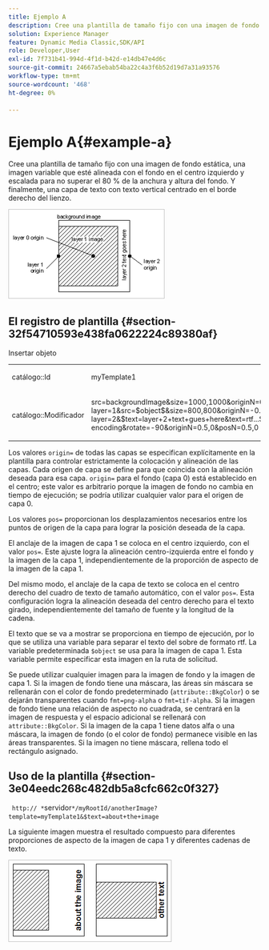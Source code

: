```yaml
---
title: Ejemplo A
description: Cree una plantilla de tamaño fijo con una imagen de fondo estática, una imagen variable que esté alineada con el fondo en el centro izquierdo y escalada para no superar el 80 % de la anchura y altura del fondo. Y finalmente, una capa de texto con texto vertical centrado en el borde derecho del lienzo.
solution: Experience Manager
feature: Dynamic Media Classic,SDK/API
role: Developer,User
exl-id: 7f731b41-994d-4f1d-b42d-e14db47e4d6c
source-git-commit: 24667a5ebab54ba22c4a3f6b52d19d7a31a93576
workflow-type: tm+mt
source-wordcount: '468'
ht-degree: 0%

---
```


# Ejemplo A{#example-a}

Cree una plantilla de tamaño fijo con una imagen de fondo estática, una imagen variable que esté alineada con el fondo en el centro izquierdo y escalada para no superar el 80 % de la anchura y altura del fondo. Y finalmente, una capa de texto con texto vertical centrado en el borde derecho del lienzo.

![Ejemplo: Una imagen](assets/examplea.png)

## El registro de plantilla {#section-32f54710593e438fa0622224c89380af}

Insertar objeto

<table id="simpletable_97ECA49445634F59B3F1D100412EFC70"> 
 <tr class="strow"> 
  <td class="stentry"> <p> <span class="codeph"> catálogo::Id </span> </p> </td> 
  <td class="stentry"> <p> <span class="codeph"> myTemplate1 </span> </p> </td> 
 </tr> 
 <tr class="strow"> 
  <td class="stentry"> <p> <span class="codeph"> catálogo::Modificador </span> </p> </td> 
  <td class="stentry"> <p> <span class="codeph"> src=backgroundImage&amp;size=1000,1000&amp;originN=0,0&amp; layer=1&amp;src=$object$&amp;size=800,800&amp;originN=-0.5,0&amp;posN=-0.5,0&amp; layer=2&amp;$text=layer+2+text+gues+here&amp;text=rtf...$text$...rtf-encoding&amp;rotate=-90&amp;originN=0.5,0&amp;posN=0.5,0 </span> </p> </td> 
 </tr> 
</table>

Los valores `origin=` de todas las capas se especifican explícitamente en la plantilla para controlar estrictamente la colocación y alineación de las capas. Cada origen de capa se define para que coincida con la alineación deseada para esa capa. `origin=` para el fondo (capa 0) está establecido en el centro; este valor es arbitrario porque la imagen de fondo no cambia en tiempo de ejecución; se podría utilizar cualquier valor para el origen de capa 0.

Los valores `pos=` proporcionan los desplazamientos necesarios entre los puntos de origen de la capa para lograr la posición deseada de la capa.

El anclaje de la imagen de capa 1 se coloca en el centro izquierdo, con el valor `pos=`. Este ajuste logra la alineación centro-izquierda entre el fondo y la imagen de la capa 1, independientemente de la proporción de aspecto de la imagen de la capa 1.

Del mismo modo, el anclaje de la capa de texto se coloca en el centro derecho del cuadro de texto de tamaño automático, con el valor `pos=`. Esta configuración logra la alineación deseada del centro derecho para el texto girado, independientemente del tamaño de fuente y la longitud de la cadena.

El texto que se va a mostrar se proporciona en tiempo de ejecución, por lo que se utiliza una variable para separar el texto del sobre de formato rtf. La variable predeterminada `$object` se usa para la imagen de capa 1. Esta variable permite especificar esta imagen en la ruta de solicitud.

Se puede utilizar cualquier imagen para la imagen de fondo y la imagen de capa 1. Si la imagen de fondo tiene una máscara, las áreas sin máscara se rellenarán con el color de fondo predeterminado (`attribute::BkgColor`) o se dejarán transparentes cuando `fmt=png-alpha` o `fmt=tif-alpha`. Si la imagen de fondo tiene una relación de aspecto no cuadrada, se centrará en la imagen de respuesta y el espacio adicional se rellenará con `attribute::BkgColor`. Si la imagen de la capa 1 tiene datos alfa o una máscara, la imagen de fondo (o el color de fondo) permanece visible en las áreas transparentes. Si la imagen no tiene máscara, rellena todo el rectángulo asignado.

## Uso de la plantilla {#section-3e04eedc268c482db5a8cfc662c0f327}

` http:// *`servidor`*/myRootId/anotherImage?template=myTemplate1&$text=about+the+image`

La siguiente imagen muestra el resultado compuesto para diferentes proporciones de aspecto de la imagen de capa 1 y diferentes cadenas de texto.

![Ejemplo: Una imagen de resultado compuesta](assets/exampleausing.png)
